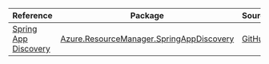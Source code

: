 | Reference | Package | Source |
|---|---|---|
|[Spring App Discovery](resourcemanager.springappdiscovery-readme.md)|[Azure.ResourceManager.SpringAppDiscovery](https://www.nuget.org/packages/Azure.ResourceManager.SpringAppDiscovery)|[GitHub](https://github.com/Azure/azure-sdk-for-net/blob/main/sdk/springappdiscovery/Azure.ResourceManager.SpringAppDiscovery)|
